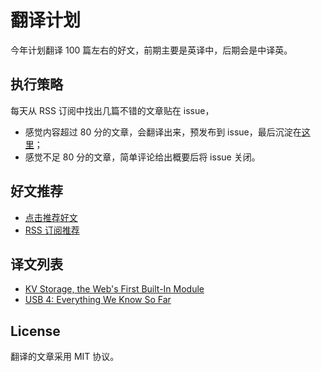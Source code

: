 # 翻译计划

今年计划翻译 100 篇左右的好文，前期主要是英译中，后期会是中译英。

## 执行策略

每天从 RSS 订阅中找出几篇不错的文章贴在 issue，

- 感觉内容超过 80 分的文章，会翻译出来，预发布到 issue，最后沉淀在[这里](https://www.barretlee.com/translation/)；
- 感觉不足 80 分的文章，简单评论给出概要后将 issue 关闭。

## 好文推荐

- [点击推荐好文](https://github.com/barretlee/translation-plan/issues/new?assignees=&labels=%E5%BE%85%E7%BF%BB%E8%AF%91&template=----.md&title=%E6%96%87%E7%AB%A0%E6%A0%87%E9%A2%98)
- [RSS 订阅推荐](https://github.com/barretlee/translation-plan/issues/1)

## 译文列表

- [KV Storage, the Web's First Built-In Module](https://github.com/barretlee/translation-plan/issues/6#issuecomment-472473832)
- [USB 4: Everything We Know So Far](https://github.com/barretlee/translation-plan/issues/2#issuecomment-471623231)

## License

翻译的文章采用 MIT 协议。
